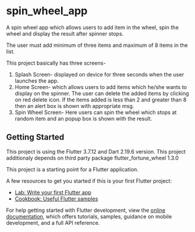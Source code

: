 # spin_wheel_app

A spin wheel app which allows users to add item in the wheel, spin the wheel and display the result after spinner stops.

The user must add minimum of three items and maximum of 8 items in the list.

This project basically has three screens-
1. Splash Screen- displayed on device for three seconds when the user launches the app.
2. Home Screen- which allows users to add items which he/she wants to display on the spinner. 
The user can delete the added items by clicking on red delete icon.
If the items added is less than 2 and greater than 8 then an alert box is shown with appropriate msg.
3. Spin Wheel Screen- Here users can spin the wheel which stops at random item and an popup box is shown with the result.

## Getting Started

This project is using the Flutter 3.7.12 and Dart 2.19.6 version.
This project additionaly depends on third party package flutter_fortune_wheel 1.3.0



This project is a starting point for a Flutter application.

A few resources to get you started if this is your first Flutter project:

- [Lab: Write your first Flutter app](https://docs.flutter.dev/get-started/codelab)
- [Cookbook: Useful Flutter samples](https://docs.flutter.dev/cookbook)

For help getting started with Flutter development, view the
[online documentation](https://docs.flutter.dev/), which offers tutorials,
samples, guidance on mobile development, and a full API reference.
